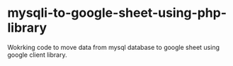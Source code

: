 # mysqli-to-google-sheet-using-php-library
Wokrking code to move data from mysql database to google sheet using google client library.

